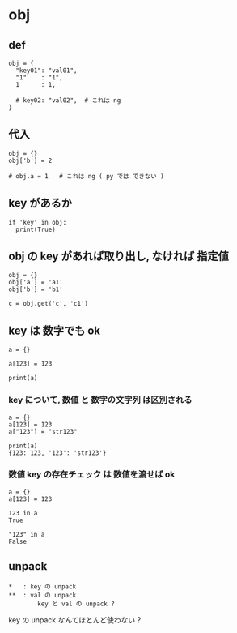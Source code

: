 
# obj


## def

```
obj = {
  "key01": "val01",
  "1"    : "1",
  1      : 1,

  # key02: "val02",  # これは ng
}
```


## 代入

```
obj = {}
obj['b'] = 2

# obj.a = 1   # これは ng ( py では できない )
```


## key があるか

```
if 'key' in obj:
  print(True)
```


## obj の key があれば取り出し, なければ 指定値

```
obj = {}
obj['a'] = 'a1'
obj['b'] = 'b1'

c = obj.get('c', 'c1')
```


## key は 数字でも ok

```
a = {}

a[123] = 123

print(a)
```

### key について, 数値 と 数字の文字列 は区別される

```
a = {}
a[123] = 123
a["123"] = "str123"

print(a)
{123: 123, '123': 'str123'}
```

### 数値 key の存在チェック は 数値を渡せば ok

```
a = {}
a[123] = 123

123 in a
True

"123" in a
False
```

## unpack

```
*   : key の unpack
**  : val の unpack
        key と val の unpack ?
```

key の unpack なんてほとんど使わない ?


